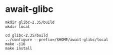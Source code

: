 # await-glibc
```
mkdir glibc-2.35/build
mkdir local

cd glibc-2.35/build
../configure --prefix=/$HOME/await-glibc/local
make -j16
make install
```


